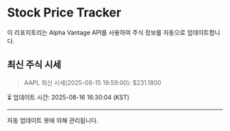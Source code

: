 
# Stock Price Tracker

이 리포지토리는 Alpha Vantage API를 사용하여 주식 정보를 자동으로 업데이트합니다.

## 최신 주식 시세
> AAPL 최신 시세(2025-08-15 19:59:00): $231.1800

⏳ 업데이트 시간: 2025-08-16 16:30:04 (KST)

---
자동 업데이트 봇에 의해 관리됩니다.
